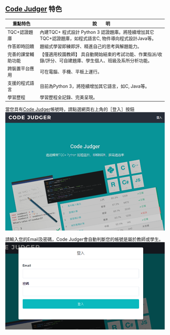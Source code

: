 ## [Code Judger](http://www.codejudger.com/) 特色 ##


| 重點特色 | 說　　明                      |
| --------- | ------------------------- |
| TQC+認證題庫 | 內建TQC+ 程式設計 Python 3 認證題庫。將陸續增加其它TQC+認證題庫，如程式語言C, 物件導向程式設計Java等。    |
| 作答即時回饋 | 題組式學習即練即評、精進自己的思考與解題能力。       |
| 完善的課堂輔助功能 |【僅適用校園教師】 具自動開始結束的考試功能、作業指派/收錄/評分、可自建題庫、學生個人、班級及系所分析功能。     |
| 跨裝置平台應用 |可在電腦、手機、平板上運行。  |
| 支援的程式語言 | 目前為Python 3，將陸續增加其它語言，如C, Java等。     |
| 學習歷程 | 學習歷程全記錄、完美呈現。    |



當您具有[Code Judger](http://www.codejudger.com)帳號時，請點選網頁右上角的［登入］按鈕![](/assets/cjmd01-01_CJ首頁.png)

請輸入您的Email及密碼，Code Judger會自動判斷您的帳號是屬於教師或學生。![](/assets/cjmd01-02_登入.png)

 



